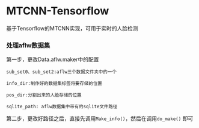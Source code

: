 # MTCNN-Tensorflow
基于Tensorflow的MTCNN实现，可用于实时的人脸检测

### 处理aflw数据集

第一步，更改Data.aflw.maker中的配置

    sub_set0、sub_set2:aflw三个数据文件夹中的一个

    info_dir:制作好的数据集标签将要存储的位置

    pos_dir:分割出来的人脸存储的位置

    sqlite_path: aflw数据集中带有的sqlite文件路径

第二步，更改好路径之后，直接先调用`Make_info()`，然后在调用`do_make()`
即可